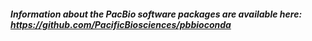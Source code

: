 ##### Information about the PacBio software packages are available here: https://github.com/PacificBiosciences/pbbioconda


